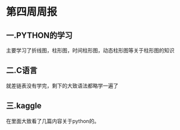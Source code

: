 # 第四周周报
## 一.PYTHON的学习
主要学习了折线图，柱形图，时间柱形图，动态柱形图等关于柱形图的知识
## 二.C语言
就差链表没有学完，剩下的大致语法都略学一遍了
## 三.kaggle
在里面大致看了几篇内容关于python的。
